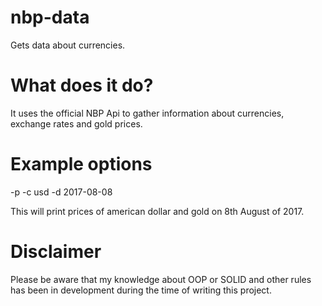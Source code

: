 # nbp-data
Gets data about currencies.

# What does it do?
It uses the official NBP Api to gather information about currencies, exchange rates and gold prices.

# Example options
-p -c usd -d 2017-08-08

This will print prices of american dollar and gold on 8th August of 2017.

# Disclaimer

Please be aware that my knowledge about OOP or SOLID and other rules has been in development during the time of writing this project.
